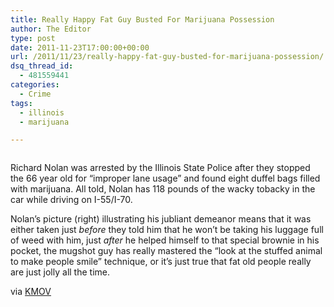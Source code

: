 ```yaml
---
title: Really Happy Fat Guy Busted For Marijuana Possession
author: The Editor
type: post
date: 2011-11-23T17:00:00+00:00
url: /2011/11/23/really-happy-fat-guy-busted-for-marijuana-possession/
dsq_thread_id:
  - 481559441
categories:
  - Crime
tags:
  - illinois
  - marijuana

---
```

<img class="alignright  wp-image-11163" title="richard_nolan" src="http://media.punchingkitty.com/wordpress/2011/11/richard_nolan.gif?filter=resize&w=200" alt="" />

Richard Nolan was arrested by the Illinois State Police after they stopped the 66 year old for &#8220;improper lane usage&#8221; and found eight duffel bags filled with marijuana. All told, Nolan has 118 pounds of the wacky tobacky in the car while driving on I-55/I-70.

Nolan&#8217;s picture (right) illustrating his jubliant demeanor means that it was either taken just _before_ they told him that he won&#8217;t be taking his luggage full of weed with him, just _after_ he helped himself to that special brownie in his pocket, the mugshot guy has really mastered the &#8220;look at the stuffed animal to make people smile&#8221; technique, or it&#8217;s just true that fat old people really are just jolly all the time.

via <a href="http://www.kmov.com/news/local/66-year-old-man-arrested-after-traffic-stop-leads-to-massive-marijuana-bust--134359753.html" target="_blank">KMOV</a>